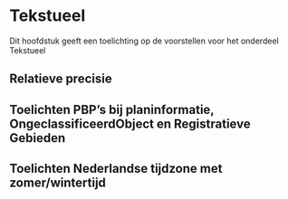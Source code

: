 Tekstueel
=========

Dit hoofdstuk geeft een toelichting op de voorstellen voor het onderdeel
Tekstueel

Relatieve precisie
------------------

Toelichten PBP’s bij planinformatie, OngeclassificeerdObject en Registratieve Gebieden
--------------------------------------------------------------------------------------

Toelichten Nederlandse tijdzone met zomer/wintertijd
----------------------------------------------------
